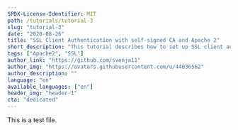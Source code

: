 ```yaml
---
SPDX-License-Identifier: MIT
path: /tutorials/tutorial-3
slug: "tutorial-3"
date: "2020-08-26"
title: "SSL Client Authentication with self-signed CA and Apache 2"
short_description: "This tutorial describes how to set up SSL client authentication with Apache2"
tags: ["Apache2", "SSL"]
author_link: "https://github.com/svenja11"
author_img: "https://avatars.githubusercontent.com/u/44036562"
author_description: ""
language: "en"
available_languages: ["en"]
header_img: "header-1"
cta: "dedicated"
---
```


This is a test file.
